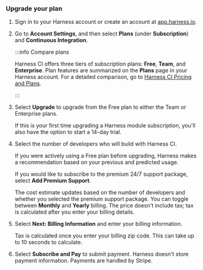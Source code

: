 ### Upgrade your plan

1. Sign in to your Harness account or create an account at [app.harness.io](https://app.harness.io/).
2. Go to **Account Settings**, and then select **Plans** (under **Subscription**) and **Continuous Integration**.

   :::info Compare plans

   Harness CI offers three tiers of subscription plans: **Free**, **Team**, and **Enterprise**. Plan features are summarized on the **Plans** page in your Harness account. For a detailed comparison, go to [Harness CI Pricing and Plans](https://www.harness.io/pricing?module=ci#).

   :::

3. Select **Upgrade** to upgrade from the Free plan to either the Team or Enterprise plans.

   If this is your first time upgrading a Harness module subscription, you'll also have the option to start a 14-day trial.

4. Select the number of developers who will build with Harness CI.

   If you were actively using a Free plan before upgrading, Harness makes a recommendation based on your previous and predicted usage.

   If you would like to subscribe to the premium 24/7 support package, select **Add Premium Support**.

   The cost estimate updates based on the number of developers and whether you selected the premium support package. You can toggle between **Monthly** and **Yearly** billing. The price doesn't include tax; tax is calculated after you enter your billing details.

5. Select **Next: Billing Information** and enter your billing information.

   Tax is calculated once you enter your billing zip code. This can take up to 10 seconds to calculate.

6. Select **Subscribe and Pay** to submit payment. Harness doesn't store payment information. Payments are handled by Stripe.
